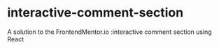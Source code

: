 # interactive-comment-section
A solution to the FrontendMentor.io :interactive comment section using React
